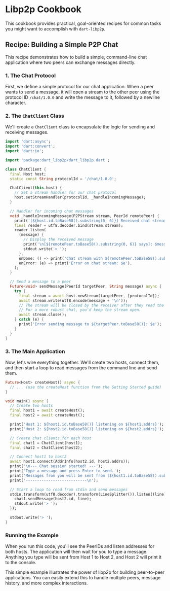# Libp2p Cookbook

This cookbook provides practical, goal-oriented recipes for common tasks you might want to accomplish with `dart-libp2p`.

## Recipe: Building a Simple P2P Chat

This recipe demonstrates how to build a simple, command-line chat application where two peers can exchange messages directly.

### 1. The Chat Protocol

First, we define a simple protocol for our chat application. When a peer wants to send a message, it will open a stream to the other peer using the protocol ID `/chat/1.0.0` and write the message to it, followed by a newline character.

### 2. The `ChatClient` Class

We'll create a `ChatClient` class to encapsulate the logic for sending and receiving messages.

```dart
import 'dart:async';
import 'dart:convert';
import 'dart:io';

import 'package:dart_libp2p/dart_libp2p.dart';

class ChatClient {
  final Host host;
  static const String protocolId = '/chat/1.0.0';

  ChatClient(this.host) {
    // Set a stream handler for our chat protocol
    host.setStreamHandler(protocolId, _handleIncomingMessage);
  }

  // Handler for incoming chat messages
  void _handleIncomingMessage(P2PStream stream, PeerId remotePeer) {
    print('[${host.id.toBase58().substring(0, 6)}] Received chat stream from [${remotePeer.toBase58().substring(0, 6)}]');
    final reader = utf8.decoder.bind(stream.stream);
    reader.listen(
      (message) {
        // Display the received message
        print('\n[${remotePeer.toBase58().substring(0, 6)} says]: $message');
        stdout.write('> ');
      },
      onDone: () => print('Chat stream with ${remotePeer.toBase58().substring(0, 6)} closed.'),
      onError: (e) => print('Error on chat stream: $e'),
    );
  }

  // Send a message to a peer
  Future<void> sendMessage(PeerId targetPeer, String message) async {
    try {
      final stream = await host.newStream(targetPeer, [protocolId]);
      await stream.write(utf8.encode(message + '\n'));
      // The stream will be closed by the receiver after they read the message.
      // For a more robust chat, you'd keep the stream open.
      await stream.close();
    } catch (e) {
      print('Error sending message to ${targetPeer.toBase58()}: $e');
    }
  }
}
```

### 3. The Main Application

Now, let's wire everything together. We'll create two hosts, connect them, and then start a loop to read messages from the command line and send them.

```dart
Future<Host> createHost() async {
  // ... (use the createHost function from the Getting Started guide)
}

void main() async {
  // Create two hosts
  final host1 = await createHost();
  final host2 = await createHost();

  print('Host 1: ${host1.id.toBase58()} listening on ${host1.addrs}');
  print('Host 2: ${host2.id.toBase58()} listening on ${host2.addrs}');

  // Create chat clients for each host
  final chat1 = ChatClient(host1);
  final chat2 = ChatClient(host2);

  // Connect host1 to host2
  await host1.connect(AddrInfo(host2.id, host2.addrs));
  print('\n--- Chat session started! ---');
  print('Type a message and press Enter to send.');
  print('Messages from you will be sent from [${host1.id.toBase58().substring(0, 6)}].');
  print('---------------------------\n');

  // Start a loop to read from stdin and send messages
  stdin.transform(utf8.decoder).transform(LineSplitter()).listen((line) {
    chat1.sendMessage(host2.id, line);
    stdout.write('> ');
  });

  stdout.write('> ');
}
```

### Running the Example

When you run this code, you'll see the PeerIDs and listen addresses for both hosts. The application will then wait for you to type a message. Anything you type will be sent from Host 1 to Host 2, and Host 2 will print it to the console.

This simple example illustrates the power of libp2p for building peer-to-peer applications. You can easily extend this to handle multiple peers, message history, and more complex interactions.
